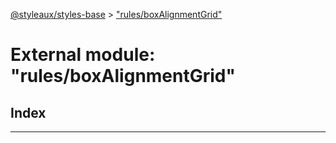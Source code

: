 [@styleaux/styles-base](../README.md) > ["rules/boxAlignmentGrid"](../modules/_rules_boxalignmentgrid_.md)

# External module: "rules/boxAlignmentGrid"

## Index

---

